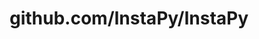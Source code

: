 ---
layout: post
title: github.com/InstaPy/InstaPy
categories: link
tags: [انگلیسی, برنامه‌نویسی]
---